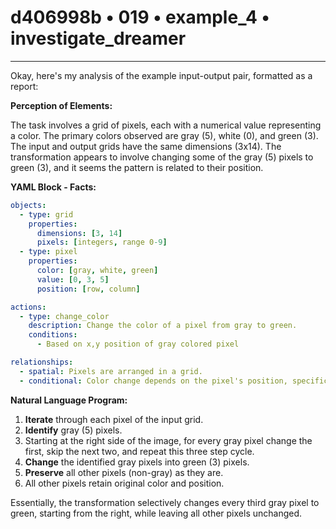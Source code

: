 # d406998b • 019 • example_4 • investigate_dreamer

---
Okay, here's my analysis of the example input-output pair, formatted as a report:

**Perception of Elements:**

The task involves a grid of pixels, each with a numerical value representing a color. The primary colors observed are gray (5), white (0), and green (3). The input and output grids have the same dimensions (3x14). The transformation appears to involve changing some of the gray (5) pixels to green (3), and it seems the pattern is related to their position.

**YAML Block - Facts:**



```yaml
objects:
  - type: grid
    properties:
      dimensions: [3, 14]
      pixels: [integers, range 0-9]
  - type: pixel
    properties:
      color: [gray, white, green]
      value: [0, 3, 5]
      position: [row, column]

actions:
  - type: change_color
    description: Change the color of a pixel from gray to green.
    conditions:
      - Based on x,y position of gray colored pixel

relationships:
  - spatial: Pixels are arranged in a grid.
  - conditional: Color change depends on the pixel's position, specifically alternating.
```



**Natural Language Program:**

1.  **Iterate** through each pixel of the input grid.
2.  **Identify** gray (5) pixels.
3.  Starting at the right side of the image, for every gray pixel change the first, skip the next two, and repeat this three step cycle.
4.  **Change** the identified gray pixels into green (3) pixels.
5.  **Preserve** all other pixels (non-gray) as they are.
6.   All other pixels retain original color and position.

Essentially, the transformation selectively changes every third gray pixel to green, starting from the right, while leaving all other pixels unchanged.

